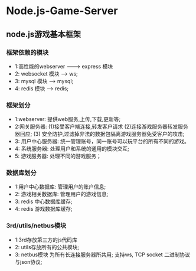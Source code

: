 # Node.js-Game-Server

## node.js游戏基本框架

### 框架依赖的模块
- 1:高性能的webserver  ---> express 模块
- 2: websocket 模块  --> ws;
- 3: mysql 模块   --> mysql;
- 4: redis 模块 --> redis;

### 框架划分
- 1:webserver: 提供web服务,上传,下载,更新等;
- 2:网关服务器: 
     (1)接受客户端连接,转发客户请求
     (2)连接游戏服务器转发服务器回应;
     (3) 安全防护,过滤掉非法的数据包隔离游戏服务器免受客户的攻击;
- 3: 用户中心服务器: 统一管理账号，同一账号可以玩平台的所有不同的游戏。
- 4: 系统服务器: 处理用户和系统的通用的模块交互;
- 5: 游戏服务器: 处理不同的游戏服务；

### 数据库划分

- 1:用户中心数据库: 管理用户的账户信息;
- 2: 游戏相关数据库: 管理用户的游戏信息;
- 3: redis 中心数据库缓存;
- 4: redis 游戏数据库缓存;

### 3rd/utils/netbus模块

- 1:3rd存放第三方的js代码库
- 2: utils存放所有的公共模块;
- 3: netbus模块 为所有长连接服务器所共用;
      支持ws, TCP socket 
      二进制协议与json协议;